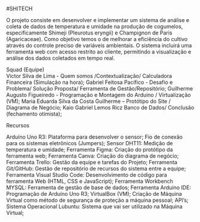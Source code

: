#SHITECH

O projeto consiste em desenvolver e implementar um sistema de análise e coleta de dados de temperatura e umidade na produção de cogumelos, especificamente Shimeji (Pleurotus eryngii) e Champignon de Paris (Agaricaceae). Como objetivo temos o de melhorar a eficiência do cultivo através do controle preciso de variáveis ambientais. O sistema incluirá uma ferramenta web com acesso restrito ao cliente, permitindo a visualização e análise dos dados coletados em tempo real. 

Squad (Equipe)  
Victor Silva de Lima - Quem somos /Contextualização/ Calculadora Financeira (Simulação na hora); 
Gabriel Feitosa Pacífico - Desafio e Problema/ Solução Proposta/ Ferramenta de Gestão/Repositório; 
Guilherme Augusto Figueiredo - Programação e Montagem do Arduino / Virtualização (VM); 
Maria Eduarda Silva da Costa Guilherme – Protótipo do Site / Diagrama de Negócio; 
Kaio Gabriel Lemos Ricz Banco de Dados/ Conclusão (fechamento otimista); 

 Recursos 

Arduíno Uno R3: Plataforma para desenvolver o sensor; 
Fio de conexão para os sistemas eletrônicos (Jumpers); 
Sensor DHT11: Medição de temperatura e umidade; 
Ferramenta Figma: Criação do protótipo da ferramenta web; 
Ferramenta Canva: Criação do diagrama de negócio; 
Ferramenta Trello: Gestão da equipe e tarefas do Projeto; 
Ferramenta Git/GitHub: Gestão de repositório de recursos do sistema entre a equipe; 
Ferramenta Visual Studio Code: Desenvolvimento de código para ferramenta Web (HTML, CSS e JavaScript); 
Ferramenta Workbench MYSQL: Ferramenta de gestão de base de dados; 
Ferramenta Arduino IDE: Programação de Arduíno Uno R3; 
VirtualBox (VM); Criação de Máquina Virtual como método de segurança de proteção a máquina pessoal; 
API’s; 
Sistema Operacional Lubuntu: Sistema que vai ser utilizado na Máquina Virtual; 

 


